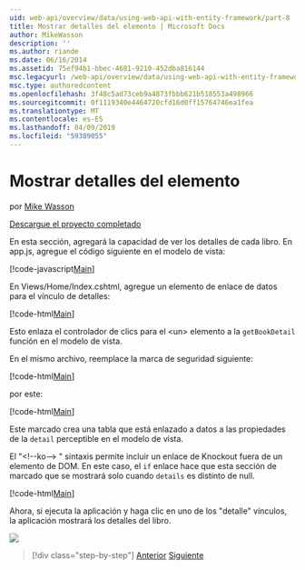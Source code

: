 ```yaml
---
uid: web-api/overview/data/using-web-api-with-entity-framework/part-8
title: Mostrar detalles del elemento | Microsoft Docs
author: MikeWasson
description: ''
ms.author: riande
ms.date: 06/16/2014
ms.assetid: 75ef94b1-bbec-4681-9210-452dba816144
msc.legacyurl: /web-api/overview/data/using-web-api-with-entity-framework/part-8
msc.type: authoredcontent
ms.openlocfilehash: 3f48c5ad73ceb9a4873fbbb621b518553a498966
ms.sourcegitcommit: 0f1119340e4464720cfd16d0ff15764746ea1fea
ms.translationtype: MT
ms.contentlocale: es-ES
ms.lasthandoff: 04/09/2019
ms.locfileid: "59389055"
---
```

# <a name="display-item-details"></a>Mostrar detalles del elemento

por [Mike Wasson](https://github.com/MikeWasson)

[Descargue el proyecto completado](https://github.com/MikeWasson/BookService)

En esta sección, agregará la capacidad de ver los detalles de cada libro. En app.js, agregue el código siguiente en el modelo de vista:

[!code-javascript[Main](part-8/samples/sample1.js)]

En Views/Home/Index.cshtml, agregue un elemento de enlace de datos para el vínculo de detalles:

[!code-html[Main](part-8/samples/sample2.html?highlight=5)]

Esto enlaza el controlador de clics para el &lt;un&gt; elemento a la `getBookDetail` función en el modelo de vista.

En el mismo archivo, reemplace la marca de seguridad siguiente:

[!code-html[Main](part-8/samples/sample3.html)]

por este:

[!code-html[Main](part-8/samples/sample4.html)]

Este marcado crea una tabla que está enlazado a datos a las propiedades de la `detail` perceptible en el modelo de vista.

El "&lt;!--ko--&gt; &quot; sintaxis permite incluir un enlace de Knockout fuera de un elemento de DOM. En este caso, el `if` enlace hace que esta sección de marcado que se mostrará solo cuando `details` es distinto de null.

[!code-html[Main](part-8/samples/sample5.html)]

Ahora, si ejecuta la aplicación y haga clic en uno de los &quot;detalle&quot; vínculos, la aplicación mostrará los detalles del libro.

[![](part-8/_static/image2.png)](part-8/_static/image1.png)

> [!div class="step-by-step"]
> [Anterior](part-7.md)
> [Siguiente](part-9.md)
